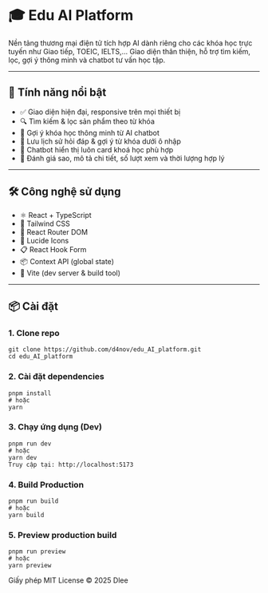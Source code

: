 # 🎓 Edu AI Platform

Nền tảng thương mại điện tử tích hợp AI dành riêng cho các khóa học trực tuyến như Giao tiếp, TOEIC, IELTS,... Giao diện thân thiện, hỗ trợ tìm kiếm, lọc, gợi ý thông minh và chatbot tư vấn học tập.


---

## 🚀 Tính năng nổi bật

- ✅ Giao diện hiện đại, responsive trên mọi thiết bị
- 🔍 Tìm kiếm & lọc sản phẩm theo từ khóa
- 🤖 Gợi ý khóa học thông minh từ AI chatbot
- 🧠 Lưu lịch sử hỏi đáp & gợi ý từ khóa dưới ô nhập
- 💬 Chatbot hiển thị luôn card khoá học phù hợp
- 🌟 Đánh giá sao, mô tả chi tiết, số lượt xem và thời lượng hợp lý

---

## 🛠️ Công nghệ sử dụng

- ⚛️ React + TypeScript
- 💨 Tailwind CSS
- 🔁 React Router DOM
- 🧩 Lucide Icons
- 📋 React Hook Form
- 📦 Context API (global state)
- 🧪 Vite (dev server & build tool)

---

## 📦 Cài đặt

### 1. Clone repo

```
git clone https://github.com/d4nov/edu_AI_platform.git
cd edu_AI_platform
```

### 2. Cài đặt dependencies

```
pnpm install
# hoặc
yarn
```

### 3. Chạy ứng dụng (Dev)

```
pnpm run dev
# hoặc
yarn dev
Truy cập tại: http://localhost:5173
```

### 4. Build Production

```
pnpm run build
# hoặc
yarn build
```

### 5. Preview production build

```
pnpm run preview
# hoặc
yarn preview
```

Giấy phép
MIT License © 2025 Dlee


